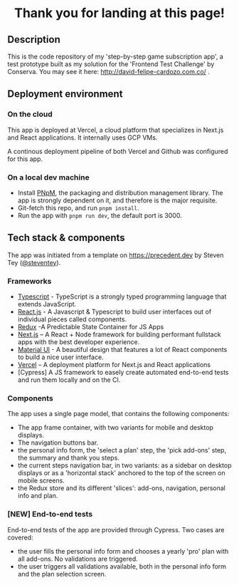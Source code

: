 <h1 align="center">Thank you for landing at this page!</h1>

## Description

This is the code repository of my 'step-by-step game subscription app', a test prototype built as my solution for the 'Frontend Test Challenge' by Conserva. You may see it here:
http://david-felipe-cardozo.com.co/ .

## Deployment environment

### On the cloud

This app is deployed at Vercel, a cloud platform that specializes in Next.js and React applications. It internally uses GCP VMs.

A continous deployment pipeline of both Vercel and Github was configured for this app.

### On a local dev machine

- Install [PNpM](https://pnpm.io/), the packaging and distribution management library. The app is strongly dependent on it, and therefore is the major requisite.
- Git-fetch this repo, and run `pnpm install`.
- Run the app with `pnpm run dev`, the default port is 3000.  

## Tech stack & components

The app was initiated from a template on https://precedent.dev by Steven Tey ([@steventey](https://twitter.com/steventey)).

### Frameworks

- [Typescript](https://www.typescriptlang.org/) - TypeScript is a strongly typed programming language that extends JavaScript. 
- [React.js](https://react.dev/) - A Javascript & Typescript to build user interfaces out of individual pieces called components.
- [Redux](https://redux.js.org/) -A Predictable State Container for JS Apps
- [Next.js](https://nextjs.org/) – A React + Node framework for building performant fullstack apps with the best developer experience.
- [Material UI](https://mui.com/material-ui/getting-started/) - A beautiful design that features a lot of React components to build a nice user interface.
- [Vercel](https://vercel.com/) – A deployment platform for Next.js and React applications
- [Cypress] A JS framework to easely create automated end-to-end tests and run them locally and on the CI.

### Components

The app uses a single page model, that contains the following components:

- The app frame container, with two variants for mobile and desktop displays.
- The navigation buttons bar.
- the personal info form, the 'select a plan' step, the 'pick add-ons' step,  the summary and thank you steps.
- the current steps navigation bar, in two variants: as a sidebar on desktop displays or as a 'horizontal stack' anchored to the top of the screen on mobile screens.
- the Redux store and its different 'slices': add-ons, navigation, personal info and plan.

### [NEW] End-to-end tests

End-to-end tests of the app are provided through Cypress. Two cases are covered: 

- the user fills the personal info form and chooses a yearly 'pro' plan with all add-ons. No validations are triggered.
- the user triggers all validations available, both in the personal info form and the plan selection screen. 